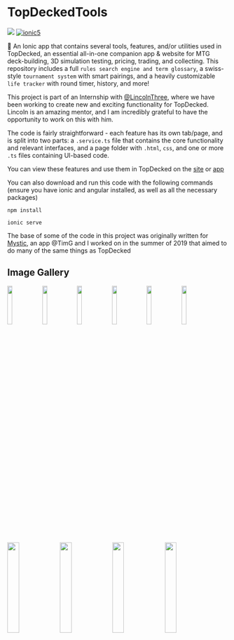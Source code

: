 # TopDeckedTools

  <a href="https://github.com/GoldinGuy/TopDeckedTools/graphs/contributors" alt="Contributors">
        <img src="https://img.shields.io/github/contributors/GoldinGuy/TopDeckedTools" /></a>
 <a href="https://img.shields.io/badge/Built%20With-Ionic%205-blue">
        <img src="https://img.shields.io/badge/Built%20With-Ionic%205-blue" alt="ionic5"></a>

:wrench: An Ionic app that contains several tools, features, and/or utilities used in TopDecked, an essential all-in-one companion app & website for MTG deck-building, 3D simulation testing, pricing, trading, and collecting.
This repository includes a full `rules search engine and term glossary`, a swiss-style `tournament system` with smart pairings, and a heavily customizable `life tracker` with round timer, history, and more!

This project is part of an Internship with [@LincolnThree](https://github.com/lincolnthree), where we have been working to create new and exciting functionality for TopDecked.
Lincoln is an amazing mentor, and I am incredibly grateful to have the opportunity to work on this with him.

The code is fairly straightforward - each feature has its own tab/page, and is split into two parts: a `.service.ts` file that contains the core functionality and relevant interfaces, and a page folder with `.html`, `css`, and one or more `.ts` files containing UI-based code.

You can view these features and use them in TopDecked on the [site](https://www.topdecked.com/) or [app](https://app.topdecked.me/)

You can also download and run this code with the following commands
(ensure you have ionic and angular installed, as well as all the necessary packages)

```
npm install
```

```
ionic serve
```

The base of some of the code in this project was originally written for [Mystic](https://play.google.com/store/apps/details?id=com.goldin.mystic&hl=en_US), an app @TimG and I worked on in the summer of 2019 that aimed to do many of the same things as TopDecked

## Image Gallery

<img src="https://user-images.githubusercontent.com/47064842/90569951-cc6b4d80-e17c-11ea-99c8-47c051fe1c22.png" width="15%"></img> <img src="https://user-images.githubusercontent.com/47064842/90569952-cc6b4d80-e17c-11ea-86b2-99a13346b845.png" width="15%"></img> <img src="https://user-images.githubusercontent.com/47064842/90569949-cbd2b700-e17c-11ea-901f-471772ef0ad9.png" width="15%"></img> <img src="https://user-images.githubusercontent.com/47064842/90569957-cd03e400-e17c-11ea-9da2-502b35445011.png" width="15%"></img> <img src="https://user-images.githubusercontent.com/47064842/90569956-cd03e400-e17c-11ea-84ca-2b6301921237.png" width="15%"></img> <img src="https://user-images.githubusercontent.com/47064842/90569945-cbd2b700-e17c-11ea-953c-b658ed8e76e2.png" width="15%"></img>
<img src="https://user-images.githubusercontent.com/47064842/92195850-e8891300-ee3b-11ea-999e-69890a5b0630.png" width="23%"></img> <img src="https://user-images.githubusercontent.com/47064842/90569948-cbd2b700-e17c-11ea-96df-64d46bcf1cbc.png" width="23%"></img> <img src="https://user-images.githubusercontent.com/47064842/90569953-cc6b4d80-e17c-11ea-8ed1-5d30fc5bddaf.png" width="23%"></img> <img src="https://user-images.githubusercontent.com/47064842/90569944-cb3a2080-e17c-11ea-9777-a2be5f20a2c7.png" width="23%"></img>
